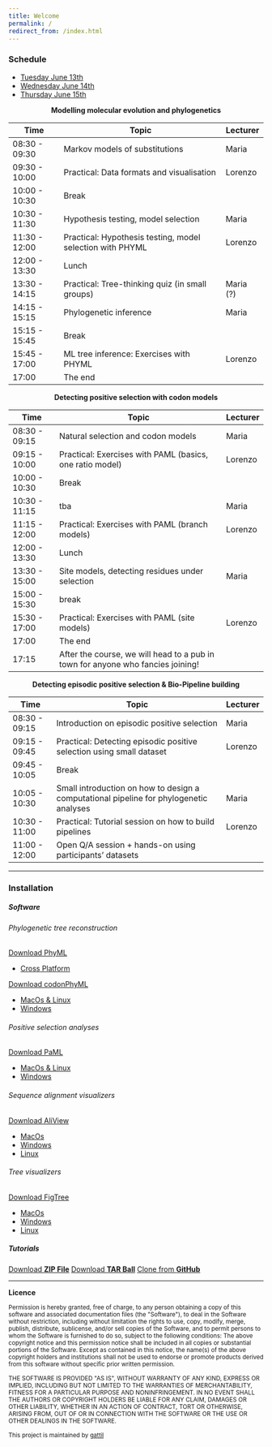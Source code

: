 ```yaml
---
title: Welcome
permalink: /
redirect_from: /index.html
---
```


### Schedule

<ul class="nav nav-tabs">
  <li class="active"><a href="#day1" data-toggle="tab">Tuesday June 13th</a></li>
  <li><a href="#day2" data-toggle="tab">Wednesday June 14th</a></li>
  <li><a href="#day3" data-toggle="tab">Thursday June 15th</a></li>
</ul>
<div id="myTabContent" class="tab-content">
  <div class="tab-pane fade active in" id="day1">

  <p><center><strong>Modelling molecular evolution and phylogenetics</strong></center></p>

  <table>
    <thead>
      <tr>
        <th>Time</th>
        <th>Topic</th>
        <th>Lecturer</th>
      </tr>
    </thead>
    <tbody>
      <tr>
        <td>08:30 - 09:30</td>
        <td>Markov models of substitutions</td>
        <td>Maria</td>
      </tr>
      <tr>
        <td>09:30 - 10:00</td>
        <td>Practical: Data formats and visualisation</td>
        <td>Lorenzo</td>
      </tr>
      <tr>
        <td>10:00 - 10:30</td>
        <td>Break</td>
        <td> </td>
      </tr>
      <tr>
        <td>10:30 - 11:30</td>
        <td>Hypothesis testing, model selection</td>
        <td>Maria</td>
      </tr>
      <tr>
        <td>11:30 - 12:00</td>
        <td>Practical: Hypothesis testing, model selection with PHYML</td>
        <td>Lorenzo</td>
      </tr>
      <tr>
        <td>12:00 - 13:30</td>
        <td>Lunch</td>
        <td> </td>
      </tr>
      <tr>
        <td>13:30 - 14:15</td>
        <td>Practical: Tree-thinking quiz (in small groups)</td>
        <td>Maria (?)</td>
      </tr>
      <tr>
        <td>14:15 - 15:15</td>
        <td>Phylogenetic inference</td>
        <td>Maria</td>
      </tr>
      <tr>
        <td>15:15 - 15:45</td>
        <td>Break</td>
        <td> </td>
      </tr>
      <tr>
        <td>15:45 - 17:00</td>
        <td>ML tree inference: Exercises with PHYML</td>
        <td>Lorenzo</td>
      </tr>
      <tr>
        <td>17:00</td>
        <td>The end</td>
        <td> </td>
      </tr>
    </tbody>
  </table>
  </div>
  <div class="tab-pane fade" id="day2">

  <p><center><strong> Detecting positive selection with codon models </strong></center></p>

  <table>
    <thead>
      <tr>
        <th>Time</th>
        <th>Topic</th>
        <th>Lecturer</th>
      </tr>
    </thead>
    <tbody>
      <tr>
        <td>08:30 - 09:15</td>
        <td>Natural selection and codon models</td>
        <td>Maria</td>
      </tr>
      <tr>
        <td>09:15 - 10:00</td>
        <td>Practical: Exercises with PAML (basics, one ratio model)</td>
        <td>Lorenzo</td>
      </tr>
      <tr>
        <td>10:00 - 10:30</td>
        <td>Break</td>
        <td> </td>
      </tr>
      <tr>
        <td>10:30 - 11:15</td>
        <td>tba</td>
        <td>Maria</td>
      </tr>
      <tr>
        <td>11:15 - 12:00</td>
        <td>Practical: Exercises with PAML (branch models)</td>
        <td>Lorenzo</td>
      </tr>
      <tr>
        <td>12:00 - 13:30</td>
        <td>Lunch</td>
        <td> </td>
      </tr>
      <tr>
        <td>13:30 - 15:00</td>
        <td>Site models, detecting residues under selection</td>
        <td>Maria</td>
      </tr>
      <tr>
        <td>15:00 - 15:30</td>
        <td>break</td>
        <td> </td>
      </tr>
      <tr>
        <td>15:30 - 17:00</td>
        <td>Practical: Exercises with PAML (site models)</td>
        <td>Lorenzo</td>
      </tr>
      <tr>
        <td>17:00</td>
        <td>The end</td>
        <td> </td>
      </tr>
      <tr>
        <td>17:15</td>
        <td>After the course, we will head to a pub in town for anyone who fancies joining!</td>
        <td> </td>
      </tr>
    </tbody>
  </table>
  </div>
  <div class="tab-pane fade" id="day3">

  <p><center><strong> Detecting episodic positive selection & Bio-Pipeline building </strong></center></p>

  <table>
    <thead>
      <tr>
        <th>Time</th>
        <th>Topic</th>
        <th>Lecturer</th>
      </tr>
    </thead>
    <tbody>
      <tr>
        <td>08:30 - 09:15</td>
        <td>Introduction on episodic positive selection</td>
        <td>Maria</td>
      </tr>
      <tr>
        <td>09:15 - 09:45</td>
        <td>Practical: Detecting episodic positive selection using small dataset</td>
        <td>Lorenzo</td>
      </tr>
      <tr>
        <td>09:45 - 10:05</td>
        <td>Break</td>
        <td> </td>
      </tr>
      <tr>
        <td>10:05 - 10:30</td>
        <td>Small introduction on how to design a computational pipeline for phylogenetic analyses</td>
        <td>Maria</td>
      </tr>
      <tr>
        <td>10:30 - 11:00</td>
        <td>Practical: Tutorial session on how to build pipelines</td>
        <td>Lorenzo</td>
      </tr>
      <tr>
        <td>11:00 - 12:00</td>
        <td>Open Q/A session + hands-on using participants’ datasets</td>
        <td></td>
      </tr>
    </tbody>
  </table>
  </div>
</div>

---

### Installation

##### Software


###### Phylogenetic tree reconstruction

<div class="btn-group">
  <a href="#" class="btn btn-default">Download PhyML</a>
  <a href="#" class="btn btn-default dropdown-toggle" data-toggle="dropdown"><span class="caret"></span></a>
  <ul class="dropdown-menu">
    <li><a href="http://www.atgc-montpellier.fr/download/binaries/phyml/PhyML-3.1.zip" class="btn btn-default active">Cross Platform</a></li>
  </ul>
</div>


<div class="btn-group">
  <a href="#" class="btn btn-default">Download codonPhyML</a>
  <a href="#" class="btn btn-default dropdown-toggle" data-toggle="dropdown"><span class="caret"></span></a>
  <ul class="dropdown-menu">
    <li><a href="https://sourceforge.net/projects/codonphyml/files/codonPhyML_macosx_binary_1.00_201407.24/download" class="btn btn-default active">MacOs & Linux</a></li>
    <li><a href="https://sourceforge.net/projects/codonphyml/files/codonPhyML_windows_binary_1.00_201407.24.exe/download" class="btn btn-default active">Windows</a></li>
  </ul>
</div>


###### Positive selection analyses

<div class="btn-group">
  <a href="#" class="btn btn-default">Download PaML</a>
  <a href="#" class="btn btn-default dropdown-toggle" data-toggle="dropdown"><span class="caret"></span></a>
  <ul class="dropdown-menu">
    <li><a href="http://abacus.gene.ucl.ac.uk/software/paml4.8a.macosx.tgz" class="btn btn-default active">MacOs & Linux</a></li>
    <li><a href="http://abacus.gene.ucl.ac.uk/software/paml4.9e.tgz" class="btn btn-default active">Windows</a></li>
  </ul>
</div>

###### Sequence alignment visualizers

<div class="btn-group">
  <a href="#" class="btn btn-default">Download AliView</a>
  <a href="#" class="btn btn-default dropdown-toggle" data-toggle="dropdown"><span class="caret"></span></a>
  <ul class="dropdown-menu">
    <li><a href="http://www.ormbunkar.se/aliview/downloads/mac/" class="btn btn-default active">MacOs</a></li>
    <li><a href="http://www.ormbunkar.se/aliview/downloads/windows/windows-version-1.18.1/" class="btn btn-default active">Windows</a></li>
    <li><a href="http://www.ormbunkar.se/aliview/downloads/linux/linux-version-1.18.1/" class="btn btn-default active">Linux</a></li>
  </ul>
</div>


###### Tree visualizers

<div class="btn-group">
  <a href="#" class="btn btn-default">Download FigTree</a>
  <a href="#" class="btn btn-default dropdown-toggle" data-toggle="dropdown"><span class="caret"></span></a>
  <ul class="dropdown-menu">
    <li><a href="http://tree.bio.ed.ac.uk/download.html?name=figtree&id=96&num=1" class="btn btn-default active">MacOs</a></li>
    <li><a href="http://tree.bio.ed.ac.uk/download.html?name=figtree&id=96&num=2" class="btn btn-default active">Windows</a></li>
    <li><a href="http://tree.bio.ed.ac.uk/download.html?name=figtree&id=96&num=3" class="btn btn-default active">Linux</a></li>
  </ul>
</div>


##### Tutorials

<a href="https://github.com/gattil/2016_FiPS_Tutorials/zipball/master" class="btn btn-default active">Download <strong>ZIP File</strong></a>
<a href="https://github.com/gattil/2016_FiPS_Tutorials/tarball/master" class="btn btn-default active">Download <strong>TAR Ball</strong></a>
<a href="https://github.com/gattil/2016_FiPS_Tutorials" class="btn btn-default active">Clone from <strong>GitHub</strong></a>

---

**Licence**

<p><small> Permission is hereby granted, free of charge, to any person obtaining a copy of this software and associated documentation files (the "Software"), to deal in the Software without restriction, including without limitation the rights to use, copy, modify, merge, publish, distribute, sublicense, and/or sell copies of the Software, and to permit persons to whom the Software is furnished to do so, subject to the following conditions: The above copyright notice and this permission notice shall be included in all copies or substantial portions of the Software. Except as contained in this notice, the name(s) of the above copyright holders and institutions shall not be used to endorse or promote products derived from this software without specific prior written permission. </small></p>
<p><small> THE SOFTWARE IS PROVIDED "AS IS", WITHOUT WARRANTY OF ANY KIND, EXPRESS OR IMPLIED, INCLUDING BUT NOT LIMITED TO THE WARRANTIES OF MERCHANTABILITY, FITNESS FOR A PARTICULAR PURPOSE AND NONINFRINGEMENT. IN NO EVENT SHALL THE AUTHORS OR COPYRIGHT HOLDERS BE LIABLE FOR ANY CLAIM, DAMAGES OR OTHER LIABILITY, WHETHER IN AN ACTION OF CONTRACT, TORT OR OTHERWISE, ARISING FROM, OUT OF OR IN CONNECTION WITH THE SOFTWARE OR THE USE OR OTHER DEALINGS IN THE SOFTWARE. </small></p>

<p><small>This project is maintained by <a href="https://github.com/gattil">gattil</a> </small></p>
